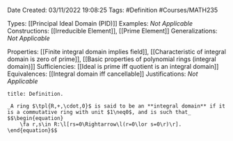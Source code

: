 <div class="topSpace"></div>

Date Created: 03/11/2022 19:08:25
Tags: #Definition #Courses/MATH235

Types: [[Principal Ideal Domain (PID)]]
Examples: _Not Applicable_
Constructions: [[Irreducible Element]], [[Prime Element]]
Generalizations: _Not Applicable_

Properties: [[Finite integral domain implies field]], [[Characteristic of integral domain is zero of prime]], [[Basic properties of polynomial rings (integral domain)]]
Sufficiencies: [[Ideal is prime iff quotient is an integral domain]]
Equivalences: [[Integral domain iff cancellable]]
Justifications: _Not Applicable_

``` ad-Definition
title: Definition.

_A ring $\tpl{R,+,\cdot,0}$ is said to be an **integral domain** if it is a commutative ring with unit $1\neq0$, and is such that_
$$\begin{equation}
    \fa r,s\in R:\l[rs=0\Rightarrow\l(r=0\lor s=0\r)\r].
\end{equation}$$

```
